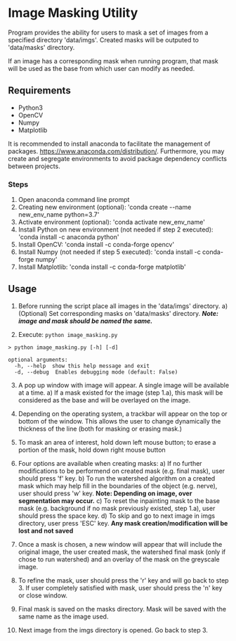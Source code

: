 # Image Masking Utility

Program provides the ability for users to mask a set of images from a specified directory 'data/imgs'. Created masks will be outputed to 'data/masks' directory. 

If an image has a corresponding mask when running program, that mask will be used as the base from which user can modify as needed.

## Requirements
- Python3
- OpenCV
- Numpy
- Matplotlib

It is recommended to install anaconda to facilitate the management of packages. https://www.anaconda.com/distribution/. Furthermore, you may create and segregate environments to avoid package dependency conflicts between projects.

### Steps
1) Open anaconda command line prompt
2) Creating new environment (optional): 'conda create --name new_env_name python=3.7'
3) Activate environment (optional): 'conda activate new_env_name'
4) Install Python on new environment (not needed if step 2 executed): 'conda install -c anaconda python'
5) Install OpenCV: 'conda install -c conda-forge opencv'
6) Install Numpy (not needed if step 5 executed): 'conda install -c conda-forge numpy'
7) Install Matplotlib: 'conda install -c conda-forge matplotlib'

## Usage

1) Before running the script place all images in the 'data/imgs' directory.
  a) (Optional) Set corresponding masks on 'data/masks' directory. ***Note: image and mask should be named the same.***

2) Execute: `python image_masking.py`

```shell script
> python image_masking.py [-h] [-d]

optional arguments:
  -h, --help  show this help message and exit
  -d, --debug  Enables debugging mode (default: False)
```

3) A pop up window with image will appear. A single image will be available at a time.
  a) If a mask existed for the image (step 1.a), this mask will be considered as the base and will be overlayed on the image.

4) Depending on the operating system, a trackbar will appear on the top or bottom of the window. This allows the user to change dynamically the thickness of the line (both for masking or erasing mask.)

4) To mask an area of interest, hold down left mouse button; to erase a portion of the mask, hold down right mouse button 

5) Four options are available when creating masks:
  a) If no further modifications to be performend on created mask (e.g. final mask), user should press 'f' key.
  b) To run the watershed algorithm on a created mask which may help fill in the boundaries of the object (e.g. nerve), user should press 'w' key. **Note: Depending on image, over segmentation may occur.**
  c) To reset the inpainting mask to the base mask (e.g. background if no mask previously existed, step 1.a), user should press the space key.
  d) To skip and go to next image in imgs directory, user press 'ESC' key. **Any mask creation/modification will be lost and not saved**

6) Once a mask is chosen, a new window will appear that will include the original image, the user created mask, the watershed final mask (only if chose to run watershed) and an overlay of the mask on the greyscale image.

7) To refine the mask, user should press the 'r' key and will go back to step 3. If user completely satisfied with mask, user should press the 'n' key or close window.

8) Final mask is saved on the masks directory. Mask will be saved with the same name as the image used.

9) Next image from the imgs directory is opened. Go back to step 3.
